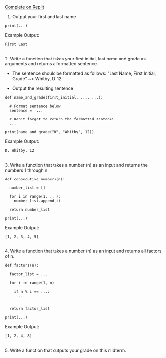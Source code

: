 [Complete on Replit](https://replit.com/teams/join/ciwokbvrowmmulyjrztgezuxhnyrnvgj-whs-spring-2023)

1. Output your first and last name

```
print(...)
```
Example Output:
```
First Last
```

</br>
2. Write a function that takes your first initial, last name and grade as arguments and returns a formatted sentence. 

- The sentence should be formatted as follows: "Last Name, First Initial, Grade" ~> Whitby, D. 12

- Output the resulting sentence

```
def name_and_grade(first_initial, ..., ...):

  # Format sentence below
  sentence =  ...

  # Don't forget to return the formatted sentence
  ...

print(name_and_grade("D", "Whitby", 12))
```
Example Output:
```
D, Whitby, 12
```

</br>
3. Write a function that takes a number (n) as an input and returns the numbers 1 through n.

```
def consecutive_numbers(n):

  number_list = []

  for i in range(1, ...):
    number_list.append(i)

  return number_list

print(...)
```
Example Output:
```
[1, 2, 3, 4, 5]
```


</br>
4. Write a function that takes a number (n) as an input and returns all factors of n.

```
def factors(n):

  factor_list = ...

  for i in range(1, n):
    
    if n % i == ...:
      ...
      

  return factor_list

print(...)
```
Example Output:
```
[1, 2, 4, 8]
```

</br>
5. Write a function that outputs your grade on this midterm.
